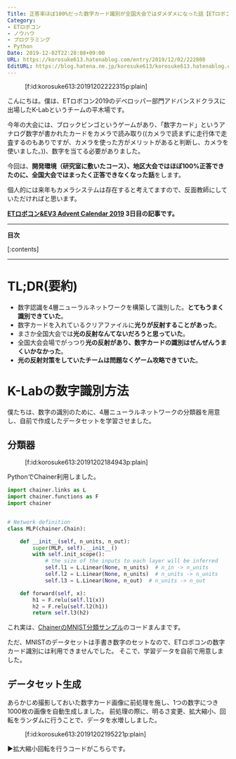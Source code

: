 ```yaml
---
Title: 正答率ほぼ100%だった数字カード識別が全国大会ではダメダメになった話【ETロボコン2019】
Category:
- ETロボコン
- ノウハウ
- プログラミング
- Python
Date: 2019-12-02T22:28:08+09:00
URL: https://korosuke613.hatenablog.com/entry/2019/12/02/222808
EditURL: https://blog.hatena.ne.jp/korosuke613/korosuke613.hatenablog.com/atom/entry/26006613475077632
---
```


<!-- ここに導入を書く -->
<figure class="figure-image figure-image-fotolife" title="タイトルサムね">[f:id:korosuke613:20191202222315p:plain]</figure>

こんにちは。僕は、ETロボコン2019のデベロッパー部門アドバンスドクラスに出場したK-Labというチームの平木場です。

今年の大会には、ブロックビンゴというゲームがあり、「数字カード」というアナログ数字が書かれたカードをカメラで読み取り((カメラで読まずに走行体で走査するのもありですが、カメラを使った方がメリットがあると判断し、カメラを使いました。))、数字を当てる必要がありました。

今回は、**開発環境（研究室に敷いたコース）、地区大会ではほぼ100%正答できたのに、全国大会ではまったく正答できなくなった話**をします。

個人的には来年もカメラシステムは存在すると考えてますので、反面教師にしていただければと思います。

**[ETロボコン&EV3 Advent Calendar 2019](https://qiita.com/advent-calendar/2019/etrobo-ev3rt) 3日目の記事です。**

<!-- 続きを読むのやつ -->
<!-- more -->

---

**目次**

[:contents]

<!-- ここに広告が入る -->
---

# TL;DR(要約)
- 数字認識を4層ニューラルネットワークを構築して識別した。**とてもうまく識別できていた**。
- 数字カードを入れているクリアファイルに**光りが反射することがあった**。
- まさか全国大会では**光の反射なんてないだろうと思っていた**。
- 全国大会会場でがっつり**光の反射があり、数字カードの識別はぜんぜんうまくいかなかった**。
- **光の反射対策をしていたチームは問題なくゲーム攻略できていた**。

# K-Labの数字識別方法
僕たちは、数字の識別のために、4層ニューラルネットワークの分類器を用意し、自前で作成したデータセットを学習させました。

## 分類器

<figure class="figure-image figure-image-fotolife" title="4層ニューラルネットワーク">[f:id:korosuke613:20191202184943p:plain]</figure>

PythonでChainer利用しました。
```python
import chainer.links as L
import chainer.functions as F
import chainer


# Network definition
class MLP(chainer.Chain):

    def __init__(self, n_units, n_out):
        super(MLP, self).__init__()
        with self.init_scope():
            # the size of the inputs to each layer will be inferred
            self.l1 = L.Linear(None, n_units)  # n_in -> n_units
            self.l2 = L.Linear(None, n_units)  # n_units -> n_units
            self.l3 = L.Linear(None, n_out)  # n_units -> n_out

    def forward(self, x):
        h1 = F.relu(self.l1(x))
        h2 = F.relu(self.l2(h1))
        return self.l3(h2)
```

これ実は、[ChainerのMNIST分類サンプル](https://github.com/chainer/chainer/blob/master/examples/mnist/train_mnist.py)のコードまんまです。

ただ、MNISTのデータセットは手書き数字のセットなので、ETロボコンの数字カード識別には利用できませんでした。
そこで、学習データを自前で用意しました。

## データセット生成
あらかじめ撮影しておいた数字カード画像に前処理を施し、1つの数字につき1000枚の画像を自動生成しました。
前処理の際に、明るさ変更、拡大縮小、回転をランダムに行うことで、データを水増ししました。
<figure class="figure-image figure-image-fotolife" title="データセット生成の流れ">[f:id:korosuke613:20191202195221p:plain]</figure>

<div onclick="obj=document.getElementById('20190720_folding_text').style; obj.display=(obj.display=='none')?'block':'none';">
<a style="cursor:pointer;">▶拡大縮小回転を行うコードがこちらです。
</a>
</div>
<div id="20190720_folding_text" style="display:none;clear:both;">
```python
def change_angle(image):  # 今気づいたけどchange_angleって名前がよくない
    # 中心位置取得
    center = tuple(np.array([image.shape[1] * 0.5, image.shape[0] * 0.5]))

    # 回転させたい角度°(ラジアンではない)
    rand_num = np.random.rand() * 60.0 - 30.0
    angle = rand_num

    # 拡大比率
    rand_num = np.random.rand() * 0.5 - 0.25
    scale = 1.0 + rand_num

    # 回転変換行列の算出![edges.png](https://qiita-image-store.s3.amazonaws.com/0/294506/5d919d71-d994-ab16-28d2-c0217b975ff0.png)

    affine_mat = cv2.getRotationMatrix2D(center, angle, scale)

    # 平均色の取得
    mean = get_mean_color(image)
    # アフィン変換(回転)
    height, width = image.shape[:2]
    rotation_image = cv2.warpAffine(image, affine_mat, (width, height), flags=cv2.INTER_CUBIC,
                                    borderValue=(mean["b"], mean["g"], mean["r"]))

    return rotation_image
```
</div>

[コード全体はこちら](https://github.com/KatLab-MiyazakiUniv/CameraSystem/blob/master/source/detection_number/training_scripts/create_data.py)

これらの処理を行うことで、カメラの角度や部屋の明るさが少しくらい変わっても柔軟に対応できるようになりました。

# 研究室ではほぼ100%正答できていた

上記の前処理を行って作ったデータセットを分類器で学習し、研究室に用意したコースで動作確認、実験をしたところ、ほぼ100%動作していました。 

しかし、蛍光灯の明かりが数字カードを入れているクリアファイルに大きく反射した場合、失敗していました。

僕たちは、**蛍光灯の明かりが反射してしまうのは選んだクリアファイルが良くなかったからで、大会の環境では光の反射は存在しない**と思い込んでしまっていました。

だから、**光の反射は無いものとして扱ってしまいました**。

# 全国大会会場でまったく正答できない
地区大会でも数字カードはいつも正しく正答できていたので、全国大会まで一切コードをいじることはありませんでした。

しかし、全国大会の試走時にさっぱり識別できなくなりました。

全国大会会場では、数字カードのクリアファイルに**光ががっつり反射し、数字の一部が欠損**していました。

**全国大会の会場では光が反射するわけはないと考えていたのはとんでもない思い込みでした。**

実際、**光の反射対策をしているチーム**は（モデルを見る限り）いくつかあって、そういったチームはブロックビンゴで**ボーナスサークル設置を達成していました**((あるチームは用意しておいた数字カードの画像から取得した光の反射の形を取り除き、それを取得した数字カードの画像とパターンマッチングする？という感じの方法でやっていました。))...

# 反省と教訓
僕たちは、数字カードに光が反射するわけがないと**思い込み**、光の反射対策をまったく行っていませんでした。

でも結局、運営側はわざわざそんな**親切なことはしてくれない**わけです。たぶん「**参加チームが未知の環境にどれだけ対応できるのか**」という部分も試しているんじゃないかなと思います。

今回の**反省**は、光が反射するわけないと**思い込んでしまっていたこと**です。

得られた**教訓**は、**思い込み（楽観視）は良くない**。**本番環境をもっと考察して、要求定義はするべき**だということです。

# おわりに
組込み系においては、本番環境とテスト環境の差を縮めることはとても大変だと思います。毎年ETロボコンに参加して、毎年テスト環境でうまくいってたのに本番環境でこけます。

環境の差を縮めるのは限界があるので、それよりも、あらゆる環境に適用できるようなソフトウェアを作るほうが近道かもしれません。

僕は来年に就職するので、ロボコンからは身を引きますが、この記事が、後輩やこれからロボコンに参加する人への反面教師になればいいなと思います。

[https://github.com/KatLab-MiyazakiUniv/CameraSystem:embed:cite]




<!-- 記事終わり線 -->
---

<!-- ここに脚注が来る -->

